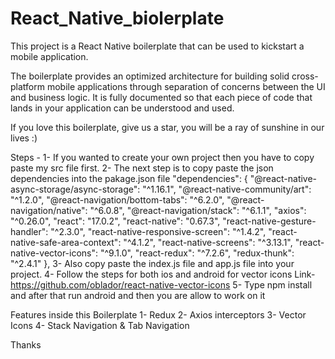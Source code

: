 ﻿# React_Native_biolerplate
 
 This project is a React Native boilerplate that can be used to kickstart a mobile application.

The boilerplate provides an optimized architecture for building solid cross-platform mobile applications through separation of concerns between the UI and business logic. It is fully documented so that each piece of code that lands in your application can be understood and used.

If you love this boilerplate, give us a star, you will be a ray of sunshine in our lives :)

Steps - 
1- If you wanted to create your own project then you have to copy paste my src file first.
2- The next step is to copy paste the json dependencies into the pakage.json file 
"dependencies": {
    "@react-native-async-storage/async-storage": "^1.16.1",
    "@react-native-community/art": "^1.2.0",
    "@react-navigation/bottom-tabs": "^6.2.0",
    "@react-navigation/native": "^6.0.8",
    "@react-navigation/stack": "^6.1.1",
    "axios": "^0.26.0",
    "react": "17.0.2",
    "react-native": "0.67.3",
    "react-native-gesture-handler": "^2.3.0",
    "react-native-responsive-screen": "^1.4.2",
    "react-native-safe-area-context": "^4.1.2",
    "react-native-screens": "^3.13.1",
    "react-native-vector-icons": "^9.1.0",
    "react-redux": "^7.2.6",
    "redux-thunk": "^2.4.1"
  },
 3- Also copy paste the index.js file and app.js file into your project.
 4- Follow the steps for both ios and android for vector icons 
  Link- https://github.com/oblador/react-native-vector-icons
 5- Type npm install and after that run android and then you are allow to work on it
 
 Features inside this Boilerplate
 1- Redux
 2- Axios interceptors
 3- Vector Icons
 4- Stack Navigation & Tab Navigation
 
Thanks
